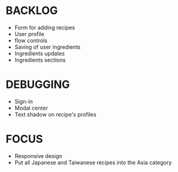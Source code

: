 # BACKLOG

* Form for adding recipes
* User profile
* flow controls
* Saving of user ingredients
* Ingredients updates
* Ingredients sections

# DEBUGGING

* Sign-in
* Modal center
* Text shadow on recipe's profiles

# FOCUS

* Responsive design
* Put all Japanese and Taiwanese recipes into the Asia category
